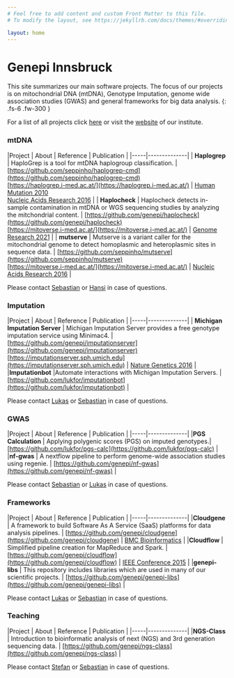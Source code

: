 ```yaml
---
# Feel free to add content and custom Front Matter to this file.
# To modify the layout, see https://jekyllrb.com/docs/themes/#overriding-theme-defaults

layout: home
---
```


# Genepi Innsbruck


This site summarizes our main software projects. The focus of our projects is on mitochondrial DNA (mtDNA), Genotype Imputation, genome wide association studies (GWAS) and general frameworks for big data analysis.
{: .fs-6 .fw-300 }

For a list of all projects click [here](http://github.com/genepi/) or visit the [website](https://genepi.i-med.ac.at/) of our institute.

### mtDNA

|Project | About | Reference | Publication |
|-----|--------------|
| **Haplogrep** | HaploGrep is a tool for mtDNA haplogroup classification. |  <br> [https://github.com/seppinho/haplogrep-cmd](https://github.com/seppinho/haplogrep-cmd) <br> [https://haplogrep.i-med.ac.at/](https://haplogrep.i-med.ac.at/) | [Human Mutation 2010](https://onlinelibrary.wiley.com/doi/abs/10.1002/humu.21382) <br> [Nucleic Acids Research 2016](http://nar.oxfordjournals.org/content/early/2016/04/15/nar.gkw233) |
| **Haplocheck** | Haplocheck detects in-sample contamination in mtDNA or WGS sequencing studies by analyzing the mitchondrial content. | [https://github.com/genepi/haplocheck](https://github.com/genepi/haplocheck) <br> [https://mitoverse.i-med.ac.at/](https://mitoverse.i-med.ac.at/) | [Genome Research 2021](https://genome.cshlp.org/content/31/2/309) |
| **mutserve** | Mutserve is a variant caller for the mitochondrial genome to detect homoplasmic and heteroplasmic sites in sequence data. |  [https://github.com/seppinho/mutserve](https://github.com/seppinho/mutserve) <br> [https://mitoverse.i-med.ac.at/](https://mitoverse.i-med.ac.at/) | [Nucleic Acids Research 2016](http://nar.oxfordjournals.org/lookup/doi/10.1093/nar/gkw247) |

Please contact [Sebastian](mailto:sebastian.schoenherr@i-med.ac.at) or [Hansi](mailto:hansi.weissensteiner@i-med.ac.at) in case of questions.

### Imputation

|Project | About | Reference | Publication |
|-----|--------------|
| **Michigan Imputation Server** | Michigan Imputation Server provides a free genotype imputation service using Minimac4. | [https://github.com/genepi/imputationserver](https://github.com/genepi/imputationserver) <br> [https://imputationserver.sph.umich.edu](https://imputationserver.sph.umich.edu) |  [Nature Genetics 2016](https://www.nature.com/articles/ng.3656) |
|**Imputationbot**  |Automate interactions with Michigan Imputation Servers. |  [https://github.com/lukfor/imputationbot](https://github.com/lukfor/imputationbot) |

Please contact [Lukas](mailto:lukas.forer@i-med.ac.at) or [Sebastian](mailto:sebastian.schoenherr@i-med.ac.at) in case of questions.

### GWAS

|Project | About | Reference | Publication |
|-----|--------------|
|**PGS Calculation** | Applying polygenic scores (PGS) on imputed genotypes.| [https://github.com/lukfor/pgs-calc](https://github.com/lukfor/pgs-calc) |
|**nf-gwas**  | A nextflow pipeline to perform genome-wide association studies using regenie.      | [https://github.com/genepi/nf-gwas](https://github.com/genepi/nf-gwas) |

Please contact [Sebastian](mailto:sebastian.schoenherr@i-med.ac.at) or [Lukas](mailto:lukas.forer@i-med.ac.at) in case of questions.


### Frameworks

|Project | About | Reference | Publication |
|-----|--------------|
|**Cloudgene** | A framework to build Software As A Service (SaaS) platforms for data analysis pipelines.       | [https://github.com/genepi/cloudgene](https://github.com/genepi/cloudgene) | [BMC Bioinformatics](https://bmcbioinformatics.biomedcentral.com/articles/10.1186/1471-2105-13-200) |
|**Cloudflow**  | Simplified pipeline creation for MapReduce and Spark. | [https://github.com/genepi/cloudflow](https://github.com/genepi/cloudflow) | [IEEE Conference 2015](https://ieeexplore.ieee.org/document/7160259) |
|**genepi-libs** | This repository includes libraries which are used in many of our scientific projects. | [https://github.com/genepi/genepi-libs](https://github.com/genepi/genepi-libs) |

Please contact [Lukas](mailto:lukas.forer@i-med.ac.at) or [Sebastian](mailto:sebastian.schoenherr@i-med.ac.at) in case of questions.

### Teaching

|Project | About | Reference | Publication |
|-----|--------------|
|**NGS-Class** | Introduction to bioinformatic analysis of next (NGS) and 3rd generation sequencing data.       | [https://github.com/genepi/ngs-class](https://github.com/genepi/ngs-class) |

Please contact [Stefan](mailto:stefan.coassin@i-med.ac.at) or [Sebastian](mailto:sebastian.schoenherr@i-med.ac.at) in case of questions.
